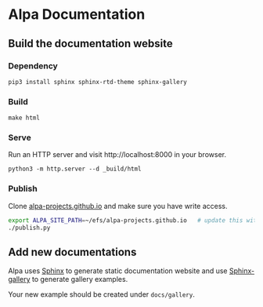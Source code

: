 # Alpa Documentation

## Build the documentation website

### Dependency
```
pip3 install sphinx sphinx-rtd-theme sphinx-gallery
```

### Build
```
make html
```

### Serve
Run an HTTP server and visit http://localhost:8000 in your browser.
```
python3 -m http.server --d _build/html
```

### Publish
Clone [alpa-projects.github.io](https://github.com/alpa-projects/alpa-projects.github.io) and make sure you have write access.

```bash
export ALPA_SITE_PATH=~/efs/alpa-projects.github.io   # update this with your path
./publish.py
```

## Add new documentations
Alpa uses [Sphinx](https://www.sphinx-doc.org/en/master/index.html) to generate static documentation website and use [Sphinx-gallery](https://sphinx-gallery.github.io/stable/index.html) to generate gallery examples.

Your new example should be created under `docs/gallery`. 
